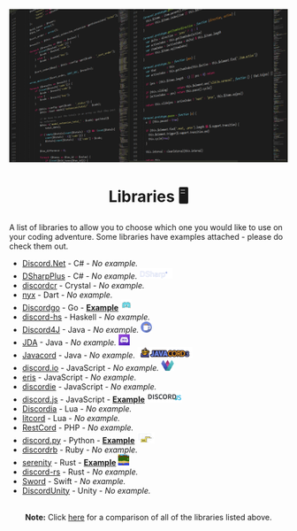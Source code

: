 <!-- markdownlint-disable -->
<div align="center">
<img src="assets/libraries.png">
<br>
<h1>Libraries 🖥</h1>
</div>

A list of libraries to allow you to choose which one you would like to use on your coding adventure. Some libraries have examples attached - please do check them out.

- [Discord.Net](https://github.com/RogueException/Discord.Net) - C# - _No example._
- [DSharpPlus](https://github.com/DSharpPlus/DSharpPlus/) - C# - _No example._ <img src="assets/libraries/dsharpplus.png" height="20">
- [discordcr](https://github.com/meew0/discordcr) - Crystal - _No example._
- [nyx](https://github.com/hackzzila/nyx) - Dart - _No example._
- [Discordgo](https://github.com/bwmarrin/discordgo) - Go - **[Example](examples/Discordgo)** <img src="assets/libraries/discordgo.png" height="20">
- [discord-hs](https://github.com/jano017/Discord.hs) - Haskell - _No example._
- [Discord4J](https://github.com/austinv11/Discord4J) - Java - _No example._ <img src="assets/libraries/discord4j.png" height="20">
- [JDA](https://github.com/DV8FromTheWorld/JDA/) - Java - _No example._ <img src="assets/libraries/jda.png" height="20">
- [Javacord](https://github.com/BtoBastian/Javacord) - Java - _No example._ <img src="assets/libraries/javacord.png" height="20">
- [discord.io](https://github.com/izy521/discord.io) - JavaScript - _No example._ <img src="assets/libraries/discordio.png" height="20">
- [eris](https://github.com/abalabahaha/eris) - JavaScript - _No example._
- [discordie](https://github.com/qeled/discordie) - JavaScript - _No example._
- [discord.js](https://github.com/hydrabolt/discord.js) - JavaScript - **[Example](examples/discord.js)** <img src="assets/libraries/discordjs.png" height="20">
- [Discordia](https://github.com/SinisterRectus/Discordia) - Lua - _No example._
- [litcord](https://github.com/satom99/litcord) - Lua - _No example._
- [RestCord](https://github.com/restcord/restcord) - PHP - _No example._
- [discord.py](https://github.com/Rapptz/discord.py) - Python - **[Example](examples/discord.py)** <img src="assets/libraries/discordpy.png" height="20">
- [discordrb](https://github.com/meew0/discordrb) - Ruby - _No example._
- [serenity](https://github.com/zeyla/serenity) - Rust - **[Example](examples/serenity)** <img src="assets/libraries/serenity.png" height="20">
- [discord-rs](https://github.com/SpaceManiac/discord-rs) - Rust - _No example._
- [Sword](https://github.com/Azoy/Sword) - Swift - _No example._
- [DiscordUnity](https://github.com/robinhood128/DiscordUnity) - Unity - _No example._

<div align="center">
<br>
<strong>Note:</strong> Click <a href="https://discordapi.com/unofficial/comparison.html">here</a> for a comparison of all of the libraries listed above.
</div>
